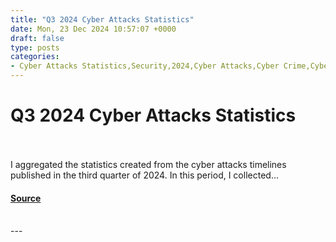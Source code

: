 ```yaml
---
title: "Q3 2024 Cyber Attacks Statistics"
date: Mon, 23 Dec 2024 10:57:07 +0000
draft: false
type: posts
categories: 
- Cyber Attacks Statistics,Security,2024,Cyber Attacks,Cyber Crime,Cyber Espionage,Cyber Warfare,Hacktivism,Malware,Ransomware,Statistics
---
```

# Q3 2024 Cyber Attacks Statistics

<br/>

<br/>
I aggregated the statistics created from the cyber attacks timelines published in the third quarter of 2024. In this period, I collected...

#### [Source](https://www.hackmageddon.com/2024/12/23/q3-2024-cyber-attacks-statistics/)

<br/>
---
